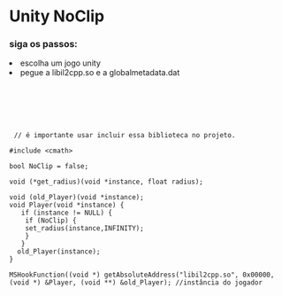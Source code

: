 
<h1>Unity NoClip</h1>


<h3>siga os passos:</h3>
<li>escolha um jogo unity</li>
<li>pegue a libil2cpp.so e a globalmetadata.dat</li>





</br></br></br></br>





<pre> <code>// é importante usar incluir essa biblioteca no projeto.

#include &lt;cmath&gt;

bool NoClip = false;
  
void (*get_radius)(void *instance, float radius);

void (old_Player)(void *instance);
void Player(void *instance) {
   if (instance != NULL) {
    if (NoClip) {
    set_radius(instance,INFINITY);
    }
   }
  old_Player(instance);
}

MSHookFunction((void *) getAbsoluteAddress("libil2cpp.so", 0x00000, (void *) &Player, (void **) &old_Player); //instância do jogador   

  

  
</code>

  
</pre>




